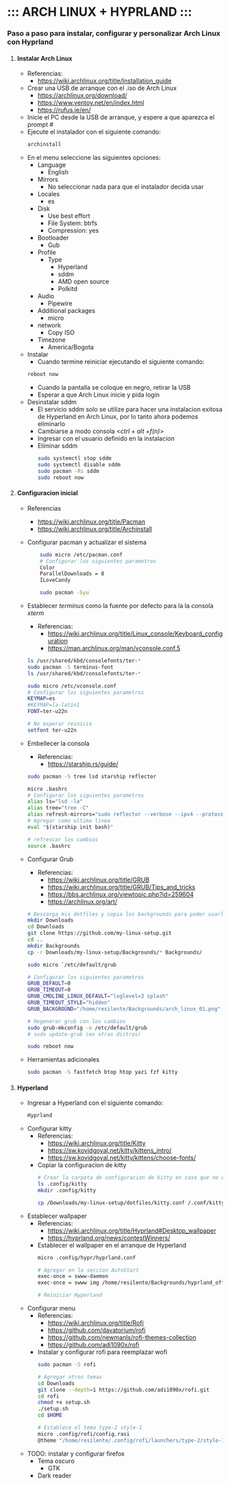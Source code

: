 
# ::: ARCH LINUX + HYPRLAND :::
### Paso a paso para instalar, configurar y personalizar Arch Linux con Hyprland

1. #### Instalar Arch Linux 
	- Referencias:
		- https://wiki.archlinux.org/title/Installation_guide
	- Crear una USB de arranque con el .iso de Arch Linux
		- https://archlinux.org/download/
		- https://www.ventoy.net/en/index.html
		- https://rufus.ie/en/
	- Inicie el PC desde la USB de arranque, y espere a que aparezca el prompt #
	- Ejecute el instalador con el siguiente comando:
		```sh
		archinstall
		```
	- En el menu seleccione las siguientes opciones:
		- Language
			- English
		- Mirrors
			- No seleccionar nada para que el instalador decida
usar
		- Locales
			- es
		- Disk
			- Use best effort
			- File System: btrfs
			- Compression: yes
		- Bootloader
			- Gub
		- Profile
			- Type
				- Hyperland
				- sddm
				- AMD open source
				- Polkitd
		- Audio
			- Pipewire
		- Additional packages
			- micro
		- network
			- Copy ISO
		- Timezone
			- America/Bogota
	- Instalar
		- Cuando termine reiniciar ejecutando el siguiente comando:
		```sh
		reboot now
		```
		- Cuando la pantalla se coloque en negro, retirar la USB
		- Esperar a que Arch Linux inicie y pida login
	- Desinstalar sddm
		- El servicio sddm solo se utilize para hacer una instalacion exitosa de Hyperland en Arch Linux, por lo tanto ahora podemos eliminarlo
		- Cambiarse a modo consola <_ctrl + alt +f(n)_>
		- Ingresar con el usuario definido en la instalacion
		- Eliminar sddm
			```sh
			sudo systemctl stop sddm
			sudo systemctl disable sddm
			sudo pacman -Rs sddm
			sudo reboot now
			```
2. #### Configuracion inicial
	- Referencias
		- https://wiki.archlinux.org/title/Pacman
		- https://wiki.archlinux.org/title/Archinstall
	- Configurar pacman y actualizar el sistema
		```sh
			sudo micro /etc/pacman.conf
			# Configurar los siguientes parametros
			Color
			ParallelDownloads = 8
			ILoveCandy

			sudo pacman -Syu
		```	
	- Establecer _terminus_ como la fuente por defecto para la la consola _xterm_
		- Referencias:
			- https://wiki.archlinux.org/title/Linux_console/Keyboard_configuration
			- https://man.archlinux.org/man/vconsole.conf.5
		```sh
		ls /usr/shared/kbd/consolefonts/ter-*
		sudo pacman -S terminus-font
		ls /usr/shared/kbd/consolefonts/ter-*

		sudo micro /etc/vconsole.conf
		# Configurar los siguientes parametros
		KEYMAP=es 
		#KEYMAP=la-latin1
		FONT=ter-u22n
		
		# No esperar reinicio
		setfont ter-u22n
		```
		
	- Embellecer la consola
		- Referencias:
			- https://starship.rs/guide/
		```sh
		sudo pacman -S tree lsd starship reflector
		
		micro .bashrc
		# Configurar los siguientes parametros
		alias ls="lsd -la"
		alias tree="tree -C"
		alias refresh-mirrors="sudo reflector --verbose --ipv4 --protocols https --download-timeout 5 --score 10 --sort rate --save /etc/pacman.d/mirrorlist"
		# Agregar como ultima linea
		eval "$(starship init bash)"
		
		# refrescar los cambios
		source .bashrc
		``` 

	- Configurar Grub
		- Referencias:
			- https://wiki.archlinux.org/title/GRUB
			- https://wiki.archlinux.org/title/GRUB/Tips_and_tricks
			- https://bbs.archlinux.org/viewtopic.php?id=259604
			- https://archlinux.org/art/
		```sh
		# Descarga mis dotfiles y copia los backgrounds para poder usarlos en grub
		mkdir Downloads
		cd Downloads
		git clone https://github.com/my-linux-setup.git
		cd ..
		mkdir Backgrounds
		cp -r Downloads/my-linux-setup/Backgrounds/* Backgrounds/

		sudo micro `/etc/default/grub
		
		# Configurar los siguientes parametros
		GRUB_DEFAULT=0
		GRUB_TIMEOUT=0
		GRUB_CMDLINE_LINUX_DEFAULT="loglevel=3 splash"
		GRUB_TIMEOUT_STYLE="hidden"
		GRUB_BACKGROUND="/home/resilente/Backgrounds/arch_linux_01.png"

		# Regenerar grub con los cambios
		sudo grub-mkconfig -o /etc/default/grub
		# sudo update-grub (en otras distros)

		sudo reboot now
		```
	- Herramientas adicionales
		```sh
		sudo pacman -S fastfetch btop htop yazi fzf kitty
		``` 
3. #### Hyperland	
	- Ingresar a Hyperland con el siguiente comando:
		```sh
		Hyprland
		```
	- Configurar kitty
		- Referencias:
			- https://wiki.archlinux.org/title/Kitty
			- https://sw.kovidgoyal.net/kitty/kittens_intro/
			- https://sw.kovidgoyal.net/kitty/kittens/choose-fonts/
		- Copiar la configuracion de kitty
			```sh
			# Crear la carpeta de configuracion de kitty en caso que no exista
			ls .config/kitty
			mkdir .config/kitty

			cp /Downloads/my-linux-setup/dotfiles/kitty.conf /.conf/kitty
			```
	- Establecer wallpaper
		- Referencias:
			- https://wiki.archlinux.org/title/Hyprland#Desktop_wallpaper
			- https://hyprland.org/news/contestWinners/
		-  Establecer el wallpaper en el arranque de Hyperland
			```sh
			micro .config/hypr/hyprland.conf
			
			# Agregar en la seccion AutoStart
			exec-once = swww-daemon
			exec-once = swww img /home/resilente/Backgrounds/hyprland_official_end_4.jpg

			# Reiniciar Hyperland
			```
	- Configurar menu
		- Referencias:
			- https://wiki.archlinux.org/title/Rofi
			- https://github.com/davatorium/rofi
			- https://github.com/newmanls/rofi-themes-collection
			- https://github.com/adi1090x/rofi
		- Instalar y configurar rofi para reemplazar wofi
			```sh
			sudo pacman -S rofi

			# Agregar otros temas
			cd Downloads
			git clone --depth=1 https://github.com/adi1090x/rofi.git
			cd rofi
			chmod +x setup.sh
			./setup.sh
			cd $HOME
			
			# Establece el tema type-2 style-1
			micro .config/rofi/config.rasi
			@theme "/home/resilente/.config/rofi/launchers/type-2/style-1.rasi"
			```
	- TODO: instalar y configurar firefox
		- Tema oscuro
			- GTK
		- Dark reader

